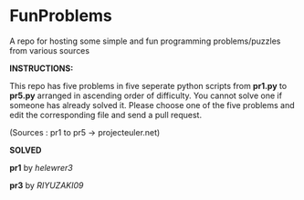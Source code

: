 # FunProblems  

A repo for hosting some simple and fun programming problems/puzzles from various sources  

__INSTRUCTIONS:__  

This repo has five problems in five seperate python scripts from __pr1.py__ to __pr5.py__ arranged in ascending order of difficulty. You cannot solve one if someone has already solved it.
Please choose one of the five problems and edit the corresponding file and send a pull request.  

(Sources : pr1 to pr5 -> projecteuler.net)

__SOLVED__

__pr1__ by _helewrer3_

__pr3__ by _RIYUZAKI09_
